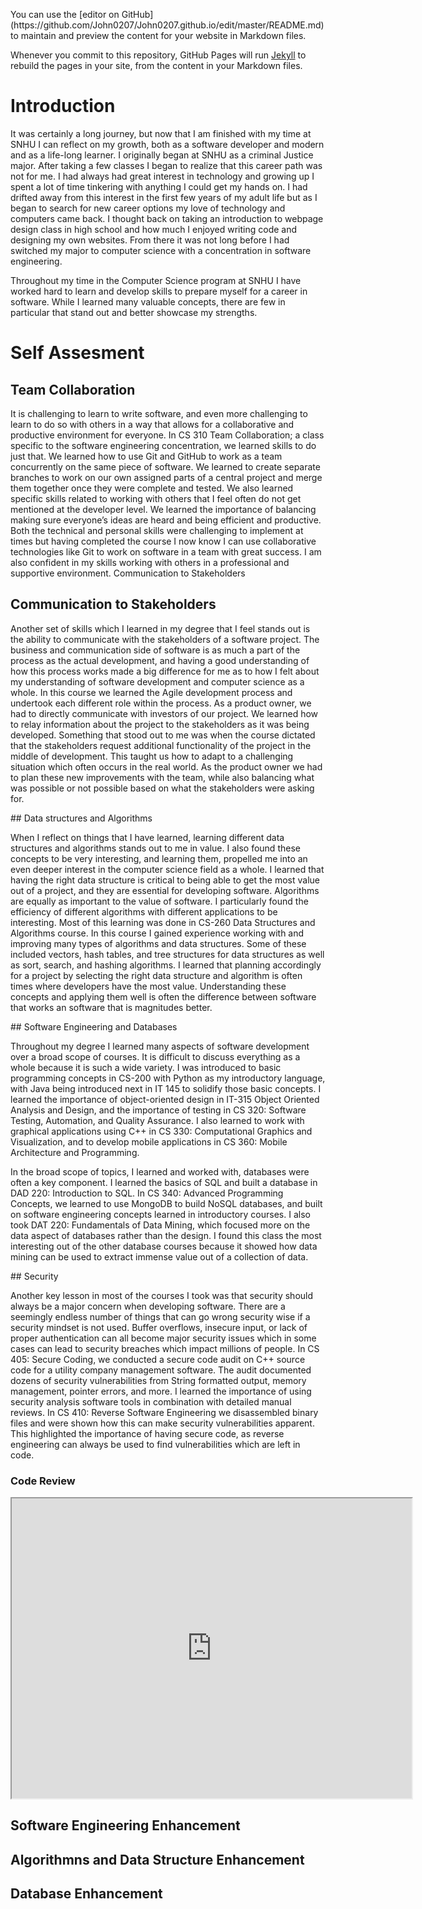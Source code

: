 <p>You can use the [editor on GitHub](https://github.com/John0207/John0207.github.io/edit/master/README.md) to maintain and preview the content for your website in Markdown files.

Whenever you commit to this repository, GitHub Pages will run [Jekyll](https://jekyllrb.com/) to rebuild the pages in your site, from the content in your Markdown files.</p>

# Introduction
<p>
It was certainly a long journey, but now that I am finished with my time at SNHU I can reflect on my growth, both as a software developer and modern and as a life-long learner. I originally began at SNHU as a criminal Justice major. After taking a few classes I began to realize that this career path was not for me. I had always had great interest in technology and growing up I spent a lot of time tinkering with anything I could get my hands on. I had drifted away from this interest in the first few years of my adult life but as I began to search for new career options my love of technology and computers came back. I thought back on taking an introduction to webpage design class in high school and how much I enjoyed writing code and designing my own websites. From there it was not long before I had switched my major to computer science with a concentration in software engineering.
</p>
<p>
Throughout my time in the Computer Science program at SNHU I have worked hard to learn and develop skills to prepare myself for a career in software. While I learned many valuable concepts, there are few in particular that stand out and better showcase my strengths.
</p>

# Self Assesment
## Team Collaboration
<p>
	It is challenging to learn to write software, and even more challenging to learn to do so with others in a way that allows for a collaborative and productive environment for everyone. In CS 310 Team Collaboration; a class specific to the software engineering concentration, we learned skills to do just that. We learned how to use Git and GitHub to work as a team concurrently on the same piece of software. We learned to create separate branches to work on our own assigned parts of a central project and merge them together once they were complete and tested. We also learned specific skills related to working with others that I feel often do not get mentioned at the developer level. We learned the importance of balancing making sure everyone’s ideas are heard and being efficient and productive. Both the technical and personal skills were challenging to implement at times but having completed the course I now know I can use collaborative technologies like Git to work on software in a team with great success. I am also confident in my skills working with others in a professional and supportive environment. 
Communication to Stakeholders</p>

## Communication to Stakeholders
<p>
	Another set of skills which I learned in my degree that I feel stands out is the ability to communicate with the stakeholders of a software project. The business and communication side of software is as much a part of the process as the actual development, and having a good understanding of how this process works made a big difference for me as to how I felt about my understanding of software development and computer science as a whole. In this course we learned the Agile development process and undertook each different role within the process. As a product owner, we had to directly communicate with investors of our project. We learned how to relay information about the project to the stakeholders as it was being developed. Something that stood out to me was when the course dictated that the stakeholders request additional functionality of the project in the middle of development. This taught us how to adapt to a challenging situation which often occurs in the real world. As the product owner we had to plan these new improvements with the team, while also balancing what was possible or not possible based on what the stakeholders were asking for.
</p>
## Data structures and Algorithms
<p>
	When I reflect on things that I have learned, learning different data structures and algorithms stands out to me in value. I also found these concepts to be very interesting, and learning them, propelled me into an even deeper interest in the computer science field as a whole. I learned that having the right data structure is critical to being able to get the most value out of a project, and they are essential for developing software. Algorithms are equally as important to the value of software. I particularly found the efficiency of different algorithms with different applications to be interesting.  Most of this learning was done in CS-260 Data Structures and Algorithms course. In this course I gained experience working with and improving many types of algorithms and data structures. Some of these included vectors, hash tables, and tree structures for data structures as well as sort, search, and hashing algorithms. I learned that planning accordingly for a project by selecting the right data structure and algorithm is often times where developers have the most value. Understanding these concepts and applying them well is often the difference between software that works an software that is magnitudes better.
</p>
## Software Engineering and Databases
<p>
	Throughout my degree I learned many aspects of software development over a broad scope of courses. It is difficult to discuss everything as a whole because it is such a wide variety. I was introduced to basic programming concepts in CS-200 with Python as my introductory language, with Java being introduced next in IT 145 to solidify those basic concepts. I learned the importance of object-oriented design in IT-315 Object Oriented Analysis and Design, and the importance of testing in CS 320: Software Testing, Automation, and Quality Assurance. I also learned to work with graphical applications using C++ in CS 330: Computational Graphics and Visualization, and to develop mobile applications in CS 360: Mobile Architecture and Programming.
</p>
<p>	
	In the broad scope of topics, I learned and worked with, databases were often a key component. I learned the basics of SQL and built a database in DAD 220: Introduction to SQL. In CS 340: Advanced Programming Concepts, we learned to use MongoDB to build NoSQL databases, and built on software engineering concepts learned in introductory courses. I also took DAT 220: Fundamentals of Data Mining, which focused more on the data aspect of databases rather than the design. I found this class the most interesting out of the other database courses because it showed how data mining can be used to extract immense value out of a collection of data.
</p>
## Security
<p>
	Another key lesson in most of the courses I took was that security should always be a major concern when developing software. There are a seemingly endless number of things that can go wrong security wise if a security mindset is not used. Buffer overflows, insecure input, or lack of proper authentication can all become major security issues which in some cases can lead to security breaches which impact millions of people. In CS 405: Secure Coding, we conducted a secure code audit on C++ source code for a utility company management software. The audit documented dozens of security vulnerabilities from String formatted output, memory management, pointer errors, and more. I learned the importance of using security analysis software tools in combination with detailed manual reviews. In CS 410: Reverse Software Engineering we disassembled binary files and were shown how this can make security vulnerabilities apparent. This highlighted the importance of having secure code, as reverse engineering can always be used to find vulnerabilities which are left in code.
</p>

### Code Review

<iframe src="https://drive.google.com/file/d/1XwKoqgS9Z2hAR0Y6GwC1p6zC-jRuWSwr/preview" width="640" height="480"></iframe>

## Software Engineering Enhancement


## Algorithmns and Data Structure Enhancement

## Database Enhancement

